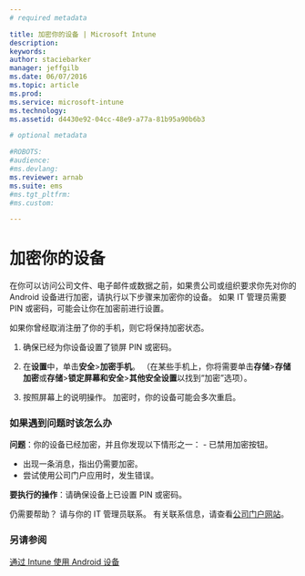 ```yaml
---
# required metadata

title: 加密你的设备 | Microsoft Intune
description:
keywords:
author: staciebarker
manager: jeffgilb
ms.date: 06/07/2016
ms.topic: article
ms.prod:
ms.service: microsoft-intune
ms.technology:
ms.assetid: d4430e92-04cc-48e9-a77a-81b95a90b6b3

# optional metadata

#ROBOTS:
#audience:
#ms.devlang:
ms.reviewer: arnab
ms.suite: ems
#ms.tgt_pltfrm:
#ms.custom:

---
```



# 加密你的设备

在你可以访问公司文件、电子邮件或数据之前，如果贵公司或组织要求你先对你的 Android 设备进行加密，请执行以下步骤来加密你的设备。 如果 IT 管理员需要 PIN 或密码，可能会让你在加密前进行设置。

如果你曾经取消注册了你的手机，则它将保持加密状态。 

1.  确保已经为你设备设置了锁屏 PIN 或密码。 

2.  在**设置**中，单击**安全**&gt;**加密手机**。
    （在某些手机上，你将需要单击**存储**&gt;**存储加密**或**存储**&gt;**锁定屏幕和安全**&gt;**其他安全设置**以找到“加密”选项）。

3.  按照屏幕上的说明操作。 加密时，你的设备可能会多次重启。

### 如果遇到问题时该怎么办
**问题**：你的设备已经加密，并且你发现以下情形之一： - 已禁用加密按钮。
- 出现一条消息，指出仍需要加密。
- 尝试使用公司门户应用时，发生错误。

**要执行的操作**：请确保设备上已设置 PIN 或密码。

仍需要帮助？ 请与你的 IT 管理员联系。 有关联系信息，请查看[公司门户网站](http://portal.manage.microsoft.com)。

### 另请参阅
[通过 Intune 使用 Android 设备](using-your-android-device-with-intune.md)



<!--HONumber=Jun16_HO1-->


